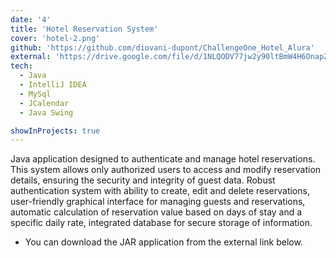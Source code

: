 ```yaml
---
date: '4'
title: 'Hotel Reservation System'
cover: 'hotel-2.png'
github: 'https://github.com/diovani-dupont/ChallengeOne_Hotel_Alura'
external: 'https://drive.google.com/file/d/1NLQODV77jw2y90ltBmW4H6OnapZwkyBO/view?usp=sharing'
tech:
  - Java
  - IntelliJ IDEA
  - MySql
  - JCalendar
  - Java Swing

showInProjects: true
---
```


Java application designed to authenticate and manage hotel reservations. This system allows only authorized users to access and modify reservation details, ensuring the security and integrity of guest data.
Robust authentication system with ability to create, edit and delete reservations, user-friendly graphical interface for managing guests and reservations, automatic calculation of reservation value based on days of stay and a specific daily rate, integrated database for secure storage of information.
 - You can download the JAR application from the external link below.
